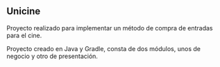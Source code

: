 ## Unicine

Proyecto realizado para implementar un método de compra de entradas para el cine.

Proyecto creado en Java y Gradle, consta de dos módulos, unos de negocio y otro de presentación.